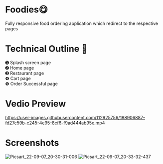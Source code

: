 # Foodies😋
Fully responsive food ordering application which redirect to the respective pages
# Technical Outline 📕
➊ Splash screen page\
➋ Home page\
➌ Restaurant page\
❹ Cart page\
❺  Order Successful page
# Vedio Preview
https://user-images.githubusercontent.com/112925756/188906887-fd27c59b-c245-4e95-8cf6-f9ad444ab95e.mp4
# Screenshots
![Picsart_22-09-07_20-30-31-006](https://user-images.githubusercontent.com/112925756/188947184-695cc2d8-f596-4c01-be0c-468e0388bb2c.jpg)
![Picsart_22-09-07_20-33-32-437](https://user-images.githubusercontent.com/112925756/188947343-ed11ef96-db06-4fde-a375-62ac49f009be.jpg)





